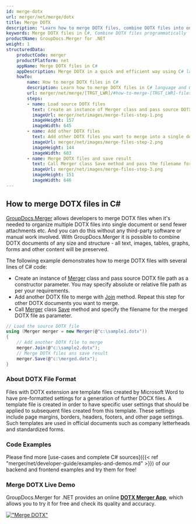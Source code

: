 ```yaml
---
id: merge-dotx
url: merger/net/merge/dotx
title: Merge DOTX
description: "Learn how to merge DOTX files, combine DOTX files into one file programmatically in C# language using GroupDocs.Merger for .NET library."
keywords: Merge DOTX files in C#, Combine DOTX files programmatically
productName: GroupDocs.Merger for .NET
weight: 1
structuredData:
    productCode: merger
    productPlatform: net
    appName: Merge DOTX files in C#
    appDescription: Merge DOTX in a quick and efficient way using C# language and GroupDocs.Merger for .NET API, without the use of any third-party software like Microsoft or Open Office.
    howTo:
        name: How to merge DOTX files in C# 
        description: Learn how to merge DOTX files in C# language and GroupDocs.Merger for .NET API, without the use of any third-party software like Microsoft or Open Office.
        url: merger/net/merge/[TRGT_LWR]/#how-to-merge-[TRGT_LWR]-files-in-c
        steps:
        - name: Load source DOTX files 
          text: Create an instance of Merger class and pass source DOTX file path as a constructor parameter. You may specify absolute or relative file path as per your requirements. 
          imageUrl: merger/net/images/merge-files-step-1.png
          imageHeight: 157
          imageWidth: 645
        - name: Add other DOTX files
          text: Add other DOTX files you want to merge into a single document with Join method of Merger class.
          imageUrl: merger/net/images/merge-files-step-2.png
          imageHeight: 144
          imageWidth: 603
        - name: Merge DOTX files and save result 
          text: Call Merger class Save method and pass the filename for the resultant DOTX file as parameter.
          imageUrl: merger/net/images/merge-files-step-3.png
          imageHeight: 151
          imageWidth: 646
---
```


## How to merge DOTX files in C#

[GroupDocs.Merger](https://products.groupdocs.com/merger/net) allows developers to merge DOTX files when it's needed to organize multiple
 DOTX files into single document or send fewer attachments etc. And you can do this without any third-party software or manual work involved.
 With GroupDocs.Merger it is possible to combine DOTX documents of any size and structure - all text, images, tables, graphs, forms and other content will be preserved.

The following example demonstrates how to merge DOTX files with several lines of C# code:

* Create an instance of [Merger](https://apireference.groupdocs.com/net/merger/groupdocs.merger/merger) class and pass source DOTX file path as a constructor parameter. You may specify absolute or relative file path as per your requirements.
* Add another DOTX file to merge with [Join](https://apireference.groupdocs.com/merger/net/groupdocs.merger/merger/methods/join/index) method. Repeat this step for other DOTX documents you want to merge.
* Call [Merger](https://apireference.groupdocs.com/net/merger/groupdocs.merger/merger) class [Save](https://apireference.groupdocs.com/merger/net/groupdocs.merger/merger/methods/save/index) method and specify the filename for the merged DOTX file as parameter.

```csharp
// Load the source DOTX file
using (Merger merger = new Merger(@"c:\sample1.dotx"))
{
    // Add another DOTX file to merge
    merger.Join(@"c:\sample2.dotx");
    // Merge DOTX files ans save result
    merger.Save(@"c:\merged.dotx");
}
```

### About DOTX File Format 

Files with DOTX extension are template files created by Microsoft Word to have pre-formatted settings for a generation of further DOCX files. A template file is created in order to have specific user settings that should be applied to subsequent files created from this template. These settings include page margins, borders, headers, footers, and other page settings. Such templates are used in official documents such as company letterheads and standardized forms.

### Code Examples

Please find more [use-cases and complete C# sources]({{< ref "merger/net/developer-guide/examples-and-demos.md" >}}) of our backend and frontend examples and try them for free!

### Merge DOTX Live Demo 

GroupDocs.Merger for .NET provides an online [**DOTX Merger App**](https://products.groupdocs.app/merger/dotx), which allows you to try it for free and check its quality and accuracy.

[!["Merge DOTX"](merger/net/images/merge/merge-dotx.png)](https://products.groupdocs.app/merger/dotx)